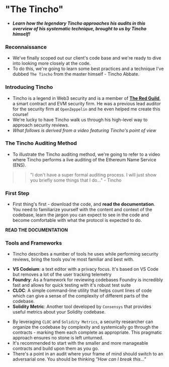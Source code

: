 # "The Tincho"
- ***Learn how the legendary Tincho approaches his audits in this overview of his systematic technique, brought to us by Tincho himself!***

### Reconnaissance
- We've finally scoped out our client's code base and we're ready to dive into looking more closely at the code.
- To do this, we're going to learn some best practices and a technique I've dubbed `The Tincho` from the master himself - Tincho Abbate.

### Introducing Tincho
- Tincho is a legend in Web3 security and is a member of **[The Red Guild](https://theredguild.org/)**, a smart contract and EVM security firm. He was a previous lead auditor for the security firm at `OpenZeppelin` and he even helped me create this course!
- We're lucky to have Tincho walk us through his high-level way to approach security reviews.
- _What follows is derived from a video featuring Tincho's point of view_

### The Tincho Auditing Method
- To illustrate the Tincho auditing method, we're going to refer to a video where Tincho performs a live auditing of the Ethereum Name Service (ENS).

>> "I don't have a super formal auditing process. I will just show you briefly some things that I do..." - Tincho

### First Step
- First thing's first - download the code, and **read the documentation**. You need to familiarize yourself with the content and context of the codebase, learn the jargon you can expect to see in the code and become comfortable with what the protocol is expected to do.

**READ THE DOCUMENTATION**

### Tools and Frameworks
- Tincho describes a number of tools he uses while performing security reviews, bring the tools you're most familiar and best with.

* **VS Codeium**: a text editor with a privacy focus. It's based on VS Code but removes a lot of the user tracking telemetry
* **Foundry**: As a framework for reviewing codebases Foundry is incredibly fast and allows for quick testing with it's robust test suite
* **CLOC**: A simple command-line utility that helps count lines of code which can give a sense of the complexity of different parts of the codebase.
* **Solidity Metric**: Another tool developed by `Consensys` that provides useful metrics about your Solidity codebase.

- By leveraging `CLOC` and `Solidity Metrics`, a security researcher can organize the codebase by complexity and systemically go through the contracts - marking them each complete as appropriate. This pragmatic approach ensures no stone is left unturned.
- It's recommended to start with the smaller and more manageable contracts and build upon them as you go.
- There's a point in an audit where your frame of mind should switch to an adversarial one. You should be thinking _"How can I break this..."_
